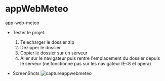 # appWebMeteo
app-web-meteo

* Tester le projet:
	1. Telecharger le dossier zip 
	2. Dezipper le dossier
	3. Copier le dossier sur un serveur 
	4. Aller sur le navigateur puis rentre l'emplacement du dossier depuis le serveur (ne fonctionne pas sur les navigateur IE<8 et opera)

* ScreenShots
![captureappwebmeteo](https://cloud.githubusercontent.com/assets/15783589/11457049/9ea76e84-969e-11e5-9463-a0ea49fc8096.jpg)
